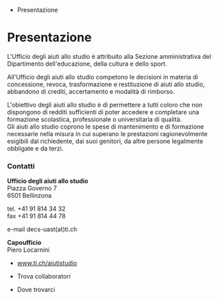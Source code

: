   * Presentazione

#  Presentazione

L'Ufficio degli aiuti allo studio è attribuito alla Sezione amministrativa del
Dipartimento dell'educazione, della cultura e dello sport.  
  
All'Ufficio degli aiuti allo studio competono le decisioni in materia di
concessione, revoca, trasformazione e restituzione di aiuti allo studio,
abbandono di crediti, accertamento e modalità di rimborso.  
  
L'obiettivo degli aiuti allo studio è di permettere a tutti coloro che non
dispongono di redditi sufficienti di poter accedere e completare una
formazione scolastica, professionale o universitaria di qualità.  
Gli aiuti allo studio coprono le spese di mantenimento e di formazione
necessarie nella misura in cui superano le prestazioni ragionevolmente
esigibili dal richiedente, dai suoi genitori, da altre persone legalmente
obbligate e da terzi.

###  Contatti

**Ufficio degli aiuti allo studio**  
Piazza Governo 7  
6501 Bellinzona

tel. +41 91 814 34 32  
fax +41 91 814 44 78  

e-mail decs-uast(at)ti.ch

 **Capoufficio**  
Piero Locarnini

  * www.ti.ch/aiutistudio

  * Trova collaboratori

  * Dove trovarci


